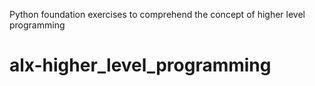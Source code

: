 Python foundation exercises to comprehend the concept of higher level programming
# alx-higher_level_programming
